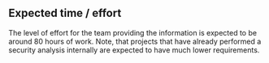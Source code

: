 ## Expected time / effort

The level of effort for the team providing the information is expected to
be around 80 hours of work.  Note, that projects that have already
performed a security analysis internally are expected to have much lower
requirements.

